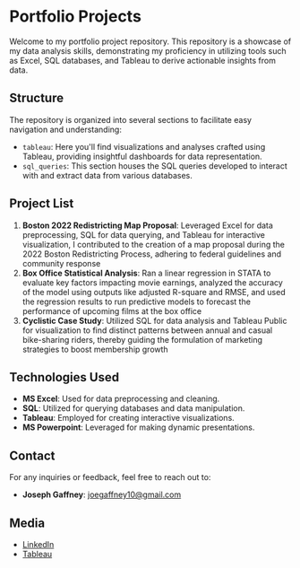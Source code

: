 # Portfolio Projects

Welcome to my portfolio project repository. This repository is a showcase of my data analysis skills, demonstrating my proficiency in utilizing tools such as Excel, SQL databases, and Tableau to derive actionable insights from data.

## Structure

The repository is organized into several sections to facilitate easy navigation and understanding:

- `tableau`: Here you'll find visualizations and analyses crafted using Tableau, providing insightful dashboards for data representation.
- `sql_queries`: This section houses the SQL queries developed to interact with and extract data from various databases.

## Project List

1. **Boston 2022 Redistricting Map Proposal**: Leveraged Excel for data preprocessing, SQL for data querying, and Tableau for interactive visualization, I contributed to the creation of a map proposal during the 2022 Boston Redistricting Process, adhering to federal guidelines and community response
2. **Box Office Statistical Analysis**: Ran a linear regression in STATA to evaluate key factors impacting movie earnings, analyzed the accuracy of the model using outputs like adjusted R-square and RMSE, and used the regression results to run predictive models to forecast the performance of upcoming films at the box office
3. **Cyclistic Case Study**: Utilized SQL for data analysis and Tableau Public for visualization to find distinct patterns between annual and casual bike-sharing riders, thereby guiding the formulation of marketing strategies to boost membership growth

## Technologies Used

- **MS Excel**: Used for data preprocessing and cleaning.
- **SQL**: Utilized for querying databases and data manipulation.
- **Tableau**: Employed for creating interactive visualizations.
- **MS Powerpoint**: Leveraged for making dynamic presentations.

## Contact

For any inquiries or feedback, feel free to reach out to:
- **Joseph Gaffney**: [joegaffney10@gmail.com](mailto:joegaffney10@gmail.com)

## Media

- [LinkedIn](https://www.linkedin.com/in/joseph-b-gaffney/)
- [Tableau](https://public.tableau.com/app/profile/joseph.gaffney)
